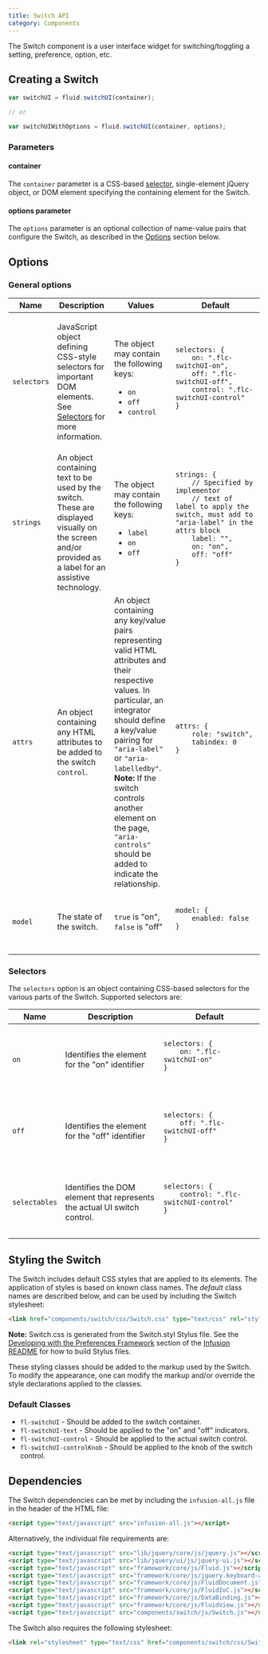 ```yaml
---
title: Switch API
category: Components
---
```


The Switch component is a user interface widget for switching/toggling a setting, preference, option, etc.

## Creating a Switch

```javascript
var switchUI = fluid.switchUI(container);

// or

var switchUIWithOptions = fluid.switchUI(container, options);
```

### Parameters

#### container

The `container` parameter is a CSS-based [selector](http://api.jquery.com/category/selectors/), single-element jQuery
object, or DOM element specifying the containing element for the Switch.

#### options parameter

The `options` parameter is an optional collection of name-value pairs that configure the Switch, as described in the
[Options](#options) section below.

## Options

### General options

<table>
    <thead>
        <tr>
            <th>Name</th>
            <th>Description</th>
            <th>Values</th>
            <th>Default</th>
        </tr>
    </thead>
    <tbody>
        <tr>
            <td><code>selectors</code></td>
            <td>

JavaScript object defining CSS-style selectors for important DOM elements. See [Selectors](#selectors) for more
information.
</td>
            <td>The object may contain the following keys:
                <ul>
                    <li><code>on</code></li>
                    <li><code>off</code></li>
                    <li><code>control</code></li>
                </ul>
            </td>
            <td>
                <pre>
                    <code>
selectors: {
    on: ".flc-switchUI-on",
    off: ".flc-switchUI-off",
    control: ".flc-switchUI-control"
}
                    </code>
                </pre>
            </td>
        </tr>
        <tr>
            <td><code>strings</code></td>
            <td>
                An object containing text to be used by the switch. These are displayed visually on the screen and/or
                provided as a label for an assistive technology.
            </td>
            <td>The object may contain the following keys:
                <ul>
                    <li><code>label</code></li>
                    <li><code>on</code></li>
                    <li><code>off</code></li>
                </ul>
            </td>
            <td>
                <pre>
                    <code>
strings: {
    // Specified by implementor
    // text of label to apply the switch, must add to "aria-label" in the attrs block
    label: "",
    on: "on",
    off: "off"
}
                    </code>
                </pre>
            </td>
        </tr>
        <tr>
            <td><code>attrs</code></td>
            <td>An object containing any HTML attributes to be added to the switch <code>control</code>.</td>
            <td>
                An object containing any key/value pairs representing valid HTML attributes and their respective values.
                In particular, an integrator should define a key/value pairing for <code>"aria-label"</code> or
                <code>"aria-labelledby"</code>. <div class="infusion-docs-note"><strong>Note:</strong> If the switch
                controls another element on the page, <code>"aria-controls"</code> should be added to indicate the
                relationship.</div>
            </td>
            <td>
                <pre>
                    <code>
attrs: {
    role: "switch",
    tabindex: 0
}
                    </code>
                </pre>
            </td>
        </tr>
        <tr>
            <td><code>model</code></td>
            <td>The state of the switch.</td>
            <td><code>true</code> is "on", <code>false</code> is "off"</td>
            <td>
                <pre>
                    <code>
model: {
    enabled: false
}
                    </code>
                </pre>
            </td>
        </tr>
    </tbody>
</table>

### Selectors

The `selectors` option is an object containing CSS-based selectors for the various parts of the Switch. Supported
selectors are:

<table>
    <thead>
        <tr>
            <th>Name</th>
            <th>Description</th>
            <th>Default</th>
        </tr>
    </thead>
    <tbody>
        <tr>
            <td><code>on</code></td>
            <td>Identifies the element for the "on" identifier</td>
            <td>
                <pre>
                    <code>
selectors: {
    on: ".flc-switchUI-on"
}
                    </code>
                </pre>
            </td>
        </tr>
        <tr>
            <td><code>off</code></td>
            <td>Identifies the element for the "off" identifier</td>
            <td>
                <pre>
                    <code>
selectors: {
    off: ".flc-switchUI-off"
}
                    </code>
                </pre>
            </td>
        </tr>
        <tr>
            <td><code>selectables</code></td>
            <td>Identifies the DOM element that represents the actual UI switch control.</td>
            <td>
                <pre>
                    <code>
selectors: {
    control: ".flc-switchUI-control"
}
                    </code>
                </pre>
            </td>
        </tr>
    </tbody>
</table>

## Styling the Switch

The Switch includes default CSS styles that are applied to its elements. The application of styles is based on known
class names. The _default_ class names are described below, and can be used by including the Switch stylesheet:

```html
<link href="components/switch/css/Switch.css" type="text/css" rel="stylesheet" media="all">;
```

<div class="infusion-docs-note">
    <strong>Note:</strong> Switch.css is generated from the Switch.styl Stylus file. See the <a
    href="https://github.com/fluid-project/infusion/blob/main/README.md#developing-with-the-preferences-framework">Developing
    with the Preferences Framework</a> section of the <a
    href="https://github.com/fluid-project/infusion/blob/main/README.md">Infusion README</a> for how to build Stylus
    files.
</div>

These styling classes should be added to the markup used by the Switch. To modify the appearance, one can modify the
markup and/or override the style declarations applied to the classes.

### Default Classes

* `fl-switchUI` - Should be added to the switch container.
* `fl-switchUI-text` - Should be applied to the "on" and "off" indicators.
* `fl-switchUI-control` - Should be applied to the actual switch control.
* `fl-switchUI-controlKnob` - Should be applied to the knob of the switch control.

## Dependencies

The Switch dependencies can be met by including the `infusion-all.js` file in the header of the HTML file:

```html
<script type="text/javascript" src="infusion-all.js"></script>
```

Alternatively, the individual file requirements are:

```html
<script type="text/javascript" src="lib/jquery/core/js/jquery.js"></script>
<script type="text/javascript" src="lib/jquery/ui/js/jquery-ui.js"></script>
<script type="text/javascript" src="framework/core/js/Fluid.js"></script>
<script type="text/javascript" src="framework/core/js/jquery.keyboard-a11y.js"></script>
<script type="text/javascript" src="framework/core/js/FluidDocument.js"></script>
<script type="text/javascript" src="framework/core/js/FluidIoC.js"></script>
<script type="text/javascript" src="framework/core/js/DataBinding.js"></script>
<script type="text/javascript" src="framework/core/js/FluidView.js"></script>
<script type="text/javascript" src="components/switch/js/Switch.js"></script>
```

The Switch also requires the following stylesheet:

```html
<link rel="stylesheet" type="text/css" href="components/switch/css/Switch.css" />
```
